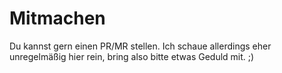 # Mitmachen

Du kannst gern einen PR/MR stellen. 
Ich schaue allerdings eher unregelmäßig hier rein, bring also bitte etwas Geduld mit. ;)

